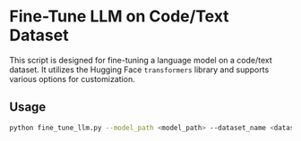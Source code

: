 # Fine-Tune LLM on Code/Text Dataset

This script is designed for fine-tuning a language model on a code/text dataset. It utilizes the Hugging Face `transformers` library and supports various options for customization.

## Usage

```bash
python fine_tune_llm.py --model_path <model_path> --dataset_name <dataset_name> --load_dataset_from_disk <load_dataset_from_disk> --dataset_path <dataset_path> --subset <subset> --split <split> --size_valid_set <size_valid_set> --test_size <test_size> --streaming --shuffle_buffer <shuffle_buffer> --data_column <data_column> --seq_length <seq_length> --max_steps <max_steps> --batch_size <batch_size> --gradient_accumulation_steps <gradient_accumulation_steps> --eos_token_id <eos_token_id> --learning_rate <learning_rate> --lr_scheduler_type <lr_scheduler_type> --num_warmup_steps <num_warmup_steps> --weight_decay <weight_decay> --run_name <run_name> --local_rank <local_rank> --no_fp16 --bf16 --no_gradient_checkpointing --seed <seed> --num_workers <num_workers> --output_dir <output_dir> --log_freq <log_freq> --eval_freq <eval_freq> --save_freq <save_freq> --fim_rate <fim_rate> --fim_spm_rate <fim_spm_rate> --use_peft_lora --lora_r <lora_r> --lora_alpha <lora_alpha> --lora_dropout <lora_dropout> --lora_target_modules <lora_target_modules> --use_flash_attn --use_4bit_qunatization --use_nested_quant --bnb_4bit_quant_type <bnb_4bit_quant_type> --bnb_4bit_compute_dtype <bnb_4bit_compute_dtype> --use_8bit_qunatization --push_to_hub
